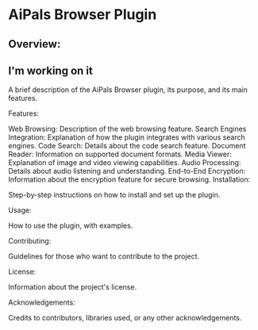 # AiPals Browser Plugin
## Overview:

## I'm working on it
A brief description of the AiPals Browser plugin, its purpose, and its main features.

Features:

Web Browsing: Description of the web browsing feature.
Search Engines Integration: Explanation of how the plugin integrates with various search engines.
Code Search: Details about the code search feature.
Document Reader: Information on supported document formats.
Media Viewer: Explanation of image and video viewing capabilities.
Audio Processing: Details about audio listening and understanding.
End-to-End Encryption: Information about the encryption feature for secure browsing.
Installation:

Step-by-step instructions on how to install and set up the plugin.

Usage:

How to use the plugin, with examples.

Contributing:

Guidelines for those who want to contribute to the project.

License:

Information about the project's license.

Acknowledgements:

Credits to contributors, libraries used, or any other acknowledgements.
